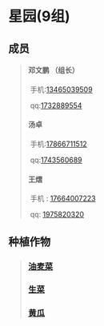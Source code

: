 #                                                                      星园(9组)



## 成员

> #### 邓文鹏 （组长）
>
> ​	 手机:<a href ="tel:13465039509">13465039509</a>
>
> ​            qq:[1732889554](http://wpa.qq.com/msgrd?v=3&uin=1732889554&site=qq&menu=yes)
>
>  
>
> #### 汤卓
>
> ​        手机:<a href="tel:17866711512">17866711512</a>
>
> ​           qq:[1743560689](http://wpa.qq.com/msgrd?v=3&uin=1743560689&site=qq&menu=yes)
>
> #### 王熠
>
> ​        手机 : <a href="tel:17664007223">17664007223</a>
>
> ​            qq: [1975820320](http://wpa.qq.com/msgrd?v=3&uin=1975820320&site=qq&menu=yes)
>
> 

## 种植作物

> ### [油麦菜](https://baike.baidu.com/item/%E6%B2%B9%E9%BA%A6%E8%8F%9C/646697?fr=aladdin)
>
> ### [生菜](https://baike.baidu.com/item/%E7%94%9F%E8%8F%9C/40578)
>
> ### [黄瓜](https://baike.baidu.com/item/%E9%BB%84%E7%93%9C/792541)

